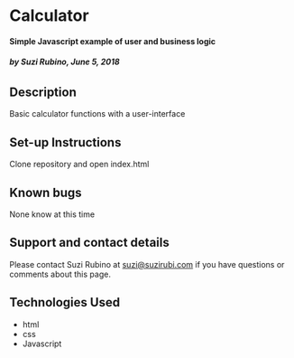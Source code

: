 # Calculator
#### Simple Javascript example of user and business logic
###### _**by Suzi Rubino, June 5, 2018**_


## Description

Basic calculator functions with a user-interface


## Set-up Instructions

Clone repository and open index.html


## Known bugs

None know at this time

## Support and contact details

Please contact Suzi Rubino at suzi@suzirubi.com if you have questions or comments about this page.

## Technologies Used

- html
- css
- Javascript
